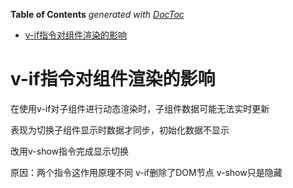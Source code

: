 <!-- START doctoc generated TOC please keep comment here to allow auto update -->
<!-- DON'T EDIT THIS SECTION, INSTEAD RE-RUN doctoc TO UPDATE -->
**Table of Contents**  *generated with [DocToc](https://github.com/thlorenz/doctoc)*

- [v-if指令对组件渲染的影响](#v-if%E6%8C%87%E4%BB%A4%E5%AF%B9%E7%BB%84%E4%BB%B6%E6%B8%B2%E6%9F%93%E7%9A%84%E5%BD%B1%E5%93%8D)

<!-- END doctoc generated TOC please keep comment here to allow auto update -->

# v-if指令对组件渲染的影响

在使用v-if对子组件进行动态渲染时，子组件数据可能无法实时更新

表现为切换子组件显示时数据才同步，初始化数据不显示

改用v-show指令完成显示切换

原因：两个指令这作用原理不同 v-if删除了DOM节点 v-show只是隐藏